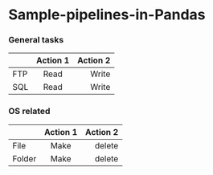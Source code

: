 # Sample-pipelines-in-Pandas




### General tasks
|    |   Action 1    |Action 2|
|----------|:-------------:|------:|
| FTP | Read | Write| 
| SQL | Read | Write| 

### OS related
|    |   Action 1    |Action 2|
|----------|:-------------:|------:|
| File | Make | delete |
| Folder| Make | delete  |
